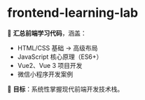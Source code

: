 # frontend-learning-lab
📌 **汇总前端学习代码**，涵盖：  
- HTML/CSS 基础 → 高级布局
- JavaScript 核心原理（ES6+）  
- Vue2、Vue 3 项目开发
- 微信小程序开发案例  

🚀 **目标**：系统性掌握现代前端开发技术栈。
